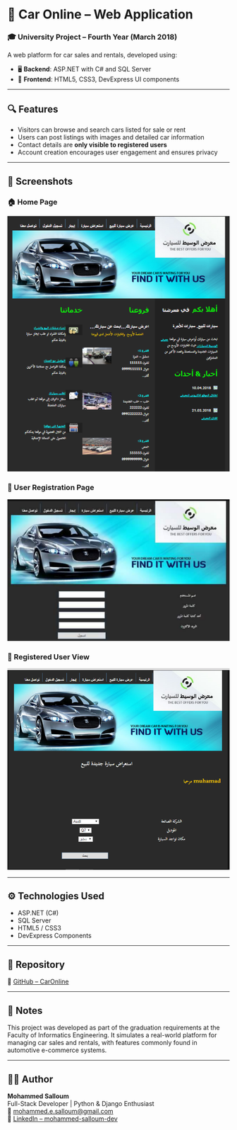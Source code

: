 # 🚗 Car Online – Web Application

### 🎓 University Project – Fourth Year (March 2018)

A web platform for car sales and rentals, developed using:

- 🖥️ **Backend**: ASP.NET with C# and SQL Server  
- 🎨 **Frontend**: HTML5, CSS3, DevExpress UI components

---

## 🔍 Features

- Visitors can browse and search cars listed for sale or rent
- Users can post listings with images and detailed car information
- Contact details are **only visible to registered users**
- Account creation encourages user engagement and ensures privacy

---

## 📸 Screenshots

### 🏠 Home Page
![Homepage](screenshots/home-page.png)

### 📝 User Registration Page
![Signup](screenshots/signup-page.png)

### 👤 Registered User View
![Registered User](screenshots/registered-user-view.png)

---

## ⚙️ Technologies Used

- ASP.NET (C#)
- SQL Server
- HTML5 / CSS3
- DevExpress Components

---

## 📂 Repository

🔗 [GitHub – CarOnline](https://github.com/mohammed-salloum/CarOnline)

---

## 📌 Notes

This project was developed as part of the graduation requirements at the Faculty of Informatics Engineering. It simulates a real-world platform for managing car sales and rentals, with features commonly found in automotive e-commerce systems.

---

## 👨‍💻 Author

**Mohammed Salloum**  
Full-Stack Developer | Python & Django Enthusiast  
📧 mohammed.e.salloum@gmail.com  
🔗 [LinkedIn – mohammed-salloum-dev](https://linkedin.com/in/mohammed-salloum-dev)
